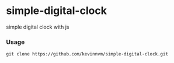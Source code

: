 # simple-digital-clock

simple digital clock with js

### Usage
```
git clone https://github.com/kevinnvm/simple-digital-clock.git
```
